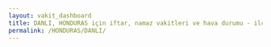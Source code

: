 ```yaml
---
layout: vakit_dashboard
title: DANLI, HONDURAS için iftar, namaz vakitleri ve hava durumu - ilçe/eyalet seç
permalink: /HONDURAS/DANLI/
---
```


<script type="text/javascript">
  var GLOBAL_COUNTRY = 'HONDURAS';
  var GLOBAL_CITY = 'DANLI';
  var GLOBAL_STATE = '';
  var lat = 72;
  var lon = 21;
</script>
